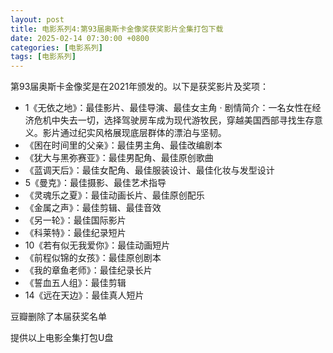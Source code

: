 ```yaml
---
layout: post
title: 电影系列4:第93届奥斯卡金像奖获奖影片全集打包下载
date: 2025-02-14 07:30:00 +0800
categories: [电影系列]
tags: [电影系列]
---
```


第93届奥斯卡金像奖是在2021年颁发的。以下是获奖影片及奖项：

- 1《无依之地》：最佳影片、最佳导演、最佳女主角
· 剧情简介：一名女性在经济危机中失去一切，选择驾驶房车成为现代游牧民，穿越美国西部寻找生存意义。影片通过纪实风格展现底层群体的漂泊与坚韧。
- 《困在时间里的父亲》：最佳男主角、最佳改编剧本
- 《犹大与黑弥赛亚》：最佳男配角、最佳原创歌曲
- 《蓝调天后》：最佳女配角、最佳服装设计、最佳化妆与发型设计
- 5《曼克》：最佳摄影、最佳艺术指导
- 《灵魂乐之夏》：最佳动画长片、最佳原创配乐
- 《金属之声》：最佳剪辑、最佳音效
- 《另一轮》：最佳国际影片
- 《科莱特》：最佳纪录短片
- 10《若有似无我爱你》：最佳动画短片
- 《前程似锦的女孩》：最佳原创剧本
- 《我的章鱼老师》：最佳纪录长片
- 《誓血五人组》：最佳剪辑
- 14《远在天边》：最佳真人短片

豆瓣删除了本届获奖名单

提供以上电影全集打包U盘
